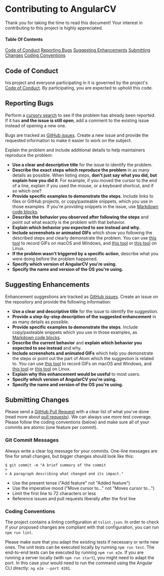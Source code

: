# Contributing to AngularCV
Thank you for taking the time to read this document! Your interest in contributing to this project is highly appreciated.

#### Table Of Contents

[Code of Conduct](#code-of-conduct)
[Reporting Bugs](#reporting-bugs)
[Suggesting Enhancements](#suggesting-enhancements)
[Submitting Changes](#submitting-changes)
[Coding Conventions](#coding-conventions)

## Code of Conduct
his project and everyone participating in it is governed by the project's [Code of Conduct](CODE_OF_CONDUCT.md). By participating, you are expected to uphold this code.

## Reporting Bugs
Perform a [cursory search](https://github.com/search?l=&q=is%3Aissue+repo%3AStegSchreck%2FAngularCV&type=Issues) to see if the problem has already been reported. If it has **and the issue is still open**, add a comment to the existing issue instead of opening a new one.

Bugs are tracked as [GitHub issues](https://github.com/StegSchreck/AngularCV/issues). Create a new issue and provide the requested information to make it easier to work on the subject.

Explain the problem and include additional details to help maintainers reproduce the problem:

  * **Use a clear and descriptive title** for the issue to identify the problem.
  * **Describe the exact steps which reproduce the problem** in as many details as possible. When listing steps, **don't just say what you did, but explain how you did it**. For example, if you moved the cursor to the end of a line, explain if you used the mouse, or a keyboard shortcut, and if so which one?
  * **Provide specific examples to demonstrate the steps**. Include links to files or GitHub projects, or copy/pasteable snippets, which you use in those examples. If you're providing snippets in the issue, use [Markdown code blocks](https://help.github.com/articles/markdown-basics/#multiple-lines).
  * **Describe the behavior you observed after following the steps** and point out what exactly is the problem with that behavior.
  * **Explain which behavior you expected to see instead and why.**
  * **Include screenshots or animated GIFs** which show you following the described steps and clearly demonstrate the problem. You can use [this tool](https://www.cockos.com/licecap/) to record GIFs on macOS and Windows, and [this tool](https://github.com/colinkeenan/silentcast) or [this tool](https://github.com/GNOME/byzanz) on Linux.
  * **If the problem wasn't triggered by a specific action**, describe what you were doing before the problem happened.
  * **Specify which version of AngularCV you're using.** 
  * **Specify the name and version of the OS you're using.**

## Suggesting Enhancements
Enhancement suggestions are tracked as [GitHub issues](https://github.com/StegSchreck/AngularCV/issues). Create an issue on the repository and provide the following information:

  * **Use a clear and descriptive title** for the issue to identify the suggestion.
  * **Provide a step-by-step description of the suggested enhancement** in as many details as possible.
  * **Provide specific examples to demonstrate the steps**. Include copy/pasteable snippets which you use in those examples, as [Markdown code blocks](https://help.github.com/articles/markdown-basics/#multiple-lines).
  * **Describe the current behavior** and **explain which behavior you expected to see instead** and why.
  * **Include screenshots and animated GIFs** which help you demonstrate the steps or point out the part of Atom which the suggestion is related to. You can use [this tool](https://www.cockos.com/licecap/) to record GIFs on macOS and Windows, and [this tool](https://github.com/colinkeenan/silentcast) or [this tool](https://github.com/GNOME/byzanz) on Linux.
  * **Explain why this enhancement would be useful** to most users.
  * **Specify which version of AngularCV you're using.** 
  * **Specify the name and version of the OS you're using.**

## Submitting Changes
Please send a [GitHub Pull Request](https://github.com/StegSchreck/AngularCV/pull/new/master) with a clear list of what you've done (read more about [pull requests](http://help.github.com/pull-requests/)). We can always use more test coverage. Please follow the coding conventions (below) and make sure all of your commits are atomic (one feature per commit).

### Git Commit Messages
Always write a clear log message for your commits. One-line messages are fine for small changes, but bigger changes should look like this:

    $ git commit -m "A brief summary of the commit
    > 
    > A paragraph describing what changed and its impact."

  * Use the present tense ("Add feature" not "Added feature")
  * Use the imperative mood ("Move cursor to..." not "Moves cursor to...")
  * Limit the first line to 72 characters or less
  * Reference issues and pull requests liberally after the first line

### Coding Conventions
The project contains a linting configuration at `tslint.json`. In order to check if your proposed changes are compliant with that configuration, you can run `npm run lint`.

Please make sure that you adapt the existing tests if necessary or write new ones. The unit tests can be executed locally by running `npm run test`.
The end-to-end tests can be executed by running `npm run e2e`. If you are running a server locally (with `npm run start`), you might need to adapt the port. In this case your would need to run the command using the Angular CLI directly: `ng e2e --port 4201`.
